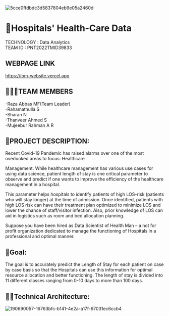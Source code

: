 ![5cce0ffdbdc3d5837804eb9e05a2460d](https://user-images.githubusercontent.com/113687065/202483653-187b61ae-cd77-4665-a9f1-c3dcebf87fe5.jpg)
# 🏥Hospitals' Health-Care Data
TECHNOLOGY : Data Analytics <br>
TEAM ID : PNT2022TMID39833
## WEBPAGE LINK
https://ibm-website.vercel.app

## 👨‍👩‍👦TEAM MEMBERS
 -Raza Abbas MF(Team Leader)<br>
 -Rahamathulla S<br>
 -Sharan N<br>
 -Thanveer Ahmed S<br>
 -Mujeebur Rahman A R

## 📒PROJECT DESCRIPTION:
Recent Covid-19 Pandemic has raised alarms over one of the most overlooked areas to focus: Healthcare <br>

Management. While healthcare management has various use cases for using data science, patient length of stay is one critical parameter to observe and predict if one wants to improve the efficiency of the healthcare management in a hospital. <br>

This parameter helps hospitals to identify patients of high LOS-risk (patients who will stay longer) at the time of admission. Once identified, patients with high LOS risk can have their treatment plan optimized to minimize LOS and lower the chance of staff/visitor infection. Also, prior knowledge of LOS can aid in logistics such as room and bed allocation planning. <br>

Suppose you have been hired as Data Scientist of Health Man – a not for profit organization dedicated to manage the functioning of Hospitals in a professional and optimal manner. <br>

## 📖Goal:
The goal is to accurately predict the Length of Stay for each patient on case by case basis so that the Hospitals can use this information for optimal resource allocation and better functioning. The length of stay is divided into 11 different classes ranging from 0-10 days to more than 100 days.

## 👨‍💻Technical Architecture:
![190690057-16763bfc-b141-4e2a-a17f-97031ec6ccb4](https://user-images.githubusercontent.com/113687065/202495221-76defd77-6932-4a93-8e84-f5a9ddf78e86.png)


